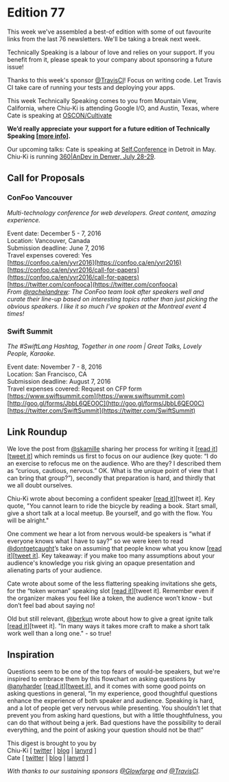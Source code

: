 # Edition 77

This week we've assembled a best-of edition with some of out favourite links from the last 76 newsletters. We'll be taking a break next week.

Technically Speaking is a labour of love and relies on your support. If you benefit from it, please speak to your company about sponsoring a future issue!

Thanks to this week's sponsor [@TravisCI](http://twitter.com/travisci)! Focus on writing code. Let Travis CI take care of running your tests and deploying your apps.

This week Technically Speaking comes to you from Mountain View, California, where Chiu-Ki is attending Google I/O, and Austin, Texas, where Cate is speaking at [OSCON/Cultivate](http://conferences.oreilly.com/oscon/open-source-us/)

**We’d really appreciate your support for a future edition of Technically Speaking [[more info](http://www.techspeak.email/sponsorship/)].**  

Our upcoming talks: Cate is speaking at  [Self.Conference](http://selfconference.org/) in Detroit in May. Chiu-Ki is running [360|AnDev in Denver, July 28-29](http://360andev.com/).

## Call for Proposals

### ConFoo Vancouver
*Multi-technology conference for web developers. Great content, amazing experience.*

Event date: December 5 - 7, 2016  
Location: Vancouver, Canada  
Submission deadline: June 7, 2016  
Travel expenses covered: Yes  
[https://confoo.ca/en/yvr2016](https://confoo.ca/en/yvr2016)  
[https://confoo.ca/en/yvr2016/call-for-papers](https://confoo.ca/en/yvr2016/call-for-papers)  
[https://twitter.com/confooca](https://twitter.com/confooca)  
*From [@rachelandrew](https://twitter.com/rachelandrew): The ConFoo team look after speakers well and curate their line-up based on interesting topics rather than just picking the obvious speakers. I like it so much I’ve spoken at the Montreal event 4 times!*

### Swift Summit
*The #SwiftLang Hashtag, Together in one room | Great Talks, Lovely People, Karaoke.*

Event date: November 7 - 8, 2016  
Location: San Francisco, CA  
Submission deadline: August 7, 2016  
Travel expenses covered: Request on CFP form  
[https://www.swiftsummit.com](https://www.swiftsummit.com)  
[http://goo.gl/forms/JbbL6QEO0C](http://goo.gl/forms/JbbL6QEO0C)  
[https://twitter.com/SwiftSummit](https://twitter.com/SwiftSummit)


## Link Roundup

We love the post from [@skamille](http://twitter.com/skamille) sharing her process for writing it [[read it](https://medium.com/@skamille/my-process-writing-a-talk-de55a870f2e7)][[tweet it](https://twitter.com/home?status=%22Hopelessness%20and%20Confidence%20in%20Distributed%20Systems%20Design%22%20https%3A//www.youtube.com/watch?v=TlU1opuCXB0%20/by%20%40skamille%20/via%20%40techspeakdigest)] which reminds us first to focus on our audience (key quote: “I do an exercise to refocus me on the audience. Who are they? I described them as “curious, cautious, nervous.” OK. What is the unique point of view that I can bring that group?”), secondly that preparation is hard, and thirdly that we all doubt ourselves.  

Chiu-Ki wrote about becoming a confident speaker [[read it](http://blog.sqisland.com/2012/06/how-to-be-confident-speaker.html)][tweet it]. Key quote, "You cannot learn to ride the bicycle by reading a book. Start small, give a short talk at a local meetup. Be yourself, and go with the flow. You will be alright."  

One comment we hear a lot from nervous would-be speakers is “what if everyone knows what I have to say?” so we were keen to read [@dontgetcaught](https://twitter.com/dontgetcaught)’s take on assuming that people know what you know [[read it](http://eloquentwoman.blogspot.co.uk/2015/10/4-risks-when-you-assume-your-audience.html)][[tweet it](https://twitter.com/home?status=4%20risks%20when%20you%20assume%20your%20audience%20knows%20what%20you%20know%20-%20http%3A//eloquentwoman.blogspot.co.uk/2015/10/4-risks-when-you-assume-your-audience.html%20/by%20%40dontgetcaught%20/via%20%40techspeakdigest)]. Key takeaway: if you make too many assumptions about your audience's knowledge you risk giving an opaque presentation and alienating parts of your audience.  

Cate wrote about some of the less flattering speaking invitations she gets, for the “token woman” speaking slot [[read it](http://www.catehuston.com/blog/2015/03/11/the-woman-speaker-slot/)][tweet it]. Remember even if the organizer makes you feel like a token, the audience won’t know - but don’t feel bad about saying no!  

Old but still relevant, [@berkun](http://twitter.com/berkun) wrote about how to give a great ignite talk [[read it](http://scottberkun.com/2009/how-to-give-a-great-ignite-talk/)][tweet it]. "In many ways it takes more craft to make a short talk work well than a long one." - so true!  

## Inspiration

Questions seem to be one of the top fears of would-be speakers, but we're inspired to embrace them by this flowchart on asking questions by [@anyharder](https://twitter.com/anyharder) [[read it](http://blog.annharter.com/2015/08/21/a-guide-to-talking.html)][[tweet it](https://twitter.com/home?status=A%20Guide%20to%20Talking,%20in%20flowchart%20form%20by%20%40anyharder%20http%3A//bit.ly/1SsTEWL%20via%20%40techspeakdigest)], and it comes with some good points on asking questions in general, “In my experience, good thoughtful questions enhance the experience of both speaker and audience. Speaking is hard, and a lot of people get very nervous while presenting. You shouldn’t let that prevent you from asking hard questions, but with a little thoughtfulness, you can do that without being a jerk. Bad questions have the possibility to derail everything, and the point of asking your question should not be that!”  
  
  
This digest is brought to you by  
Chiu-Ki [ [twitter](https://twitter.com/chiuki) | [blog](http://blog.sqisland.com/) | [lanyrd](http://lanyrd.com/profile/chiuki/) ]  
Cate [ [twitter](https://twitter.com/catehstn) | [blog](http://www.catehuston.com/blog/) | [lanyrd](http://lanyrd.com/profile/catehstn/) ]

*With thanks to our sustaining sponsors [@Glowforge](http://twitter.com/glowforge) and [@TravisCI](http://twitter.com/travisci).*
